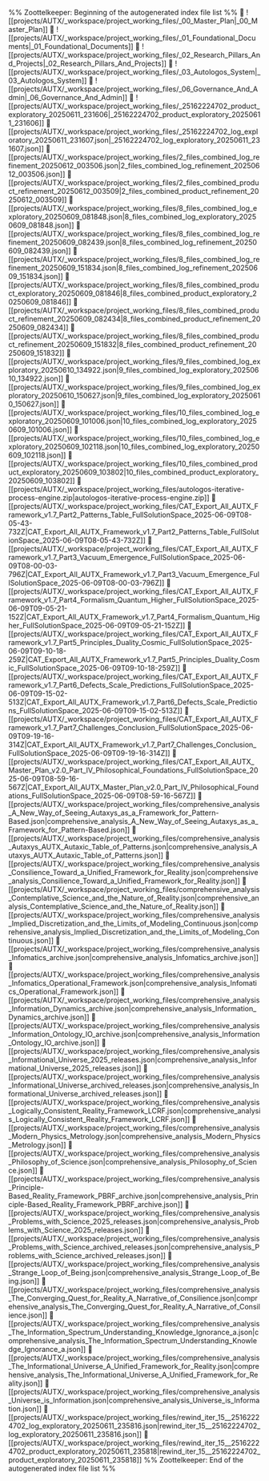 %% Zoottelkeeper: Beginning of the autogenerated index file list  %%
📄 ![[projects/AUTX/_workspace/project_working_files/_00_Master_Plan|_00_Master_Plan]]
📄 ![[projects/AUTX/_workspace/project_working_files/_01_Foundational_Documents|_01_Foundational_Documents]]
📄 ![[projects/AUTX/_workspace/project_working_files/_02_Research_Pillars_And_Projects|_02_Research_Pillars_And_Projects]]
📄 ![[projects/AUTX/_workspace/project_working_files/_03_Autologos_System|_03_Autologos_System]]
📄 ![[projects/AUTX/_workspace/project_working_files/_06_Governance_And_Admin|_06_Governance_And_Admin]]
📄 ![[projects/AUTX/_workspace/project_working_files/_25162224702_product_exploratory_20250611_231606|_25162224702_product_exploratory_20250611_231606]]
📄 [[projects/AUTX/_workspace/project_working_files/_25162224702_log_exploratory_20250611_231607.json|_25162224702_log_exploratory_20250611_231607.json]]
📄 [[projects/AUTX/_workspace/project_working_files/2_files_combined_log_refinement_20250612_003506.json|2_files_combined_log_refinement_20250612_003506.json]]
📄 [[projects/AUTX/_workspace/project_working_files/2_files_combined_product_refinement_20250612_003509|2_files_combined_product_refinement_20250612_003509]]
📄 [[projects/AUTX/_workspace/project_working_files/8_files_combined_log_exploratory_20250609_081848.json|8_files_combined_log_exploratory_20250609_081848.json]]
📄 [[projects/AUTX/_workspace/project_working_files/8_files_combined_log_refinement_20250609_082439.json|8_files_combined_log_refinement_20250609_082439.json]]
📄 [[projects/AUTX/_workspace/project_working_files/8_files_combined_log_refinement_20250609_151834.json|8_files_combined_log_refinement_20250609_151834.json]]
📄 [[projects/AUTX/_workspace/project_working_files/8_files_combined_product_exploratory_20250609_081846|8_files_combined_product_exploratory_20250609_081846]]
📄 [[projects/AUTX/_workspace/project_working_files/8_files_combined_product_refinement_20250609_082434|8_files_combined_product_refinement_20250609_082434]]
📄 [[projects/AUTX/_workspace/project_working_files/8_files_combined_product_refinement_20250609_151832|8_files_combined_product_refinement_20250609_151832]]
📄 [[projects/AUTX/_workspace/project_working_files/9_files_combined_log_exploratory_20250610_134922.json|9_files_combined_log_exploratory_20250610_134922.json]]
📄 [[projects/AUTX/_workspace/project_working_files/9_files_combined_log_exploratory_20250610_150627.json|9_files_combined_log_exploratory_20250610_150627.json]]
📄 [[projects/AUTX/_workspace/project_working_files/10_files_combined_log_exploratory_20250609_101006.json|10_files_combined_log_exploratory_20250609_101006.json]]
📄 [[projects/AUTX/_workspace/project_working_files/10_files_combined_log_exploratory_20250609_102118.json|10_files_combined_log_exploratory_20250609_102118.json]]
📄 [[projects/AUTX/_workspace/project_working_files/10_files_combined_product_exploratory_20250609_103802|10_files_combined_product_exploratory_20250609_103802]]
📄 [[projects/AUTX/_workspace/project_working_files/autologos-iterative-process-engine.zip|autologos-iterative-process-engine.zip]]
📄 [[projects/AUTX/_workspace/project_working_files/CAT_Export_All_AUTX_Framework_v1.7_Part2_Patterns_Table_FullSolutionSpace_2025-06-09T08-05-43-732Z|CAT_Export_All_AUTX_Framework_v1.7_Part2_Patterns_Table_FullSolutionSpace_2025-06-09T08-05-43-732Z]]
📄 [[projects/AUTX/_workspace/project_working_files/CAT_Export_All_AUTX_Framework_v1.7_Part3_Vacuum_Emergence_FullSolutionSpace_2025-06-09T08-00-03-796Z|CAT_Export_All_AUTX_Framework_v1.7_Part3_Vacuum_Emergence_FullSolutionSpace_2025-06-09T08-00-03-796Z]]
📄 [[projects/AUTX/_workspace/project_working_files/CAT_Export_All_AUTX_Framework_v1.7_Part4_Formalism_Quantum_Higher_FullSolutionSpace_2025-06-09T09-05-21-152Z|CAT_Export_All_AUTX_Framework_v1.7_Part4_Formalism_Quantum_Higher_FullSolutionSpace_2025-06-09T09-05-21-152Z]]
📄 [[projects/AUTX/_workspace/project_working_files/CAT_Export_All_AUTX_Framework_v1.7_Part5_Principles_Duality_Cosmic_FullSolutionSpace_2025-06-09T09-10-18-259Z|CAT_Export_All_AUTX_Framework_v1.7_Part5_Principles_Duality_Cosmic_FullSolutionSpace_2025-06-09T09-10-18-259Z]]
📄 [[projects/AUTX/_workspace/project_working_files/CAT_Export_All_AUTX_Framework_v1.7_Part6_Defects_Scale_Predictions_FullSolutionSpace_2025-06-09T09-15-02-513Z|CAT_Export_All_AUTX_Framework_v1.7_Part6_Defects_Scale_Predictions_FullSolutionSpace_2025-06-09T09-15-02-513Z]]
📄 [[projects/AUTX/_workspace/project_working_files/CAT_Export_All_AUTX_Framework_v1.7_Part7_Challenges_Conclusion_FullSolutionSpace_2025-06-09T09-19-16-314Z|CAT_Export_All_AUTX_Framework_v1.7_Part7_Challenges_Conclusion_FullSolutionSpace_2025-06-09T09-19-16-314Z]]
📄 [[projects/AUTX/_workspace/project_working_files/CAT_Export_All_AUTX_Master_Plan_v2.0_Part_IV_Philosophical_Foundations_FullSolutionSpace_2025-06-09T08-59-16-567Z|CAT_Export_All_AUTX_Master_Plan_v2.0_Part_IV_Philosophical_Foundations_FullSolutionSpace_2025-06-09T08-59-16-567Z]]
📄 [[projects/AUTX/_workspace/project_working_files/comprehensive_analysis_A_New_Way_of_Seeing_Autaxys_as_a_Framework_for_Pattern-Based.json|comprehensive_analysis_A_New_Way_of_Seeing_Autaxys_as_a_Framework_for_Pattern-Based.json]]
📄 [[projects/AUTX/_workspace/project_working_files/comprehensive_analysis_Autaxys_AUTX_Autaxic_Table_of_Patterns.json|comprehensive_analysis_Autaxys_AUTX_Autaxic_Table_of_Patterns.json]]
📄 [[projects/AUTX/_workspace/project_working_files/comprehensive_analysis_Consilience_Toward_a_Unified_Framework_for_Reality.json|comprehensive_analysis_Consilience_Toward_a_Unified_Framework_for_Reality.json]]
📄 [[projects/AUTX/_workspace/project_working_files/comprehensive_analysis_Contemplative_Science_and_the_Nature_of_Reality.json|comprehensive_analysis_Contemplative_Science_and_the_Nature_of_Reality.json]]
📄 [[projects/AUTX/_workspace/project_working_files/comprehensive_analysis_Implied_Discretization_and_the_Limits_of_Modeling_Continuous.json|comprehensive_analysis_Implied_Discretization_and_the_Limits_of_Modeling_Continuous.json]]
📄 [[projects/AUTX/_workspace/project_working_files/comprehensive_analysis_Infomatics_archive.json|comprehensive_analysis_Infomatics_archive.json]]
📄 [[projects/AUTX/_workspace/project_working_files/comprehensive_analysis_Infomatics_Operational_Framework.json|comprehensive_analysis_Infomatics_Operational_Framework.json]]
📄 [[projects/AUTX/_workspace/project_working_files/comprehensive_analysis_Information_Dynamics_archive.json|comprehensive_analysis_Information_Dynamics_archive.json]]
📄 [[projects/AUTX/_workspace/project_working_files/comprehensive_analysis_Information_Ontology_IO_archive.json|comprehensive_analysis_Information_Ontology_IO_archive.json]]
📄 [[projects/AUTX/_workspace/project_working_files/comprehensive_analysis_Informational_Universe_2025_releases.json|comprehensive_analysis_Informational_Universe_2025_releases.json]]
📄 [[projects/AUTX/_workspace/project_working_files/comprehensive_analysis_Informational_Universe_archived_releases.json|comprehensive_analysis_Informational_Universe_archived_releases.json]]
📄 [[projects/AUTX/_workspace/project_working_files/comprehensive_analysis_Logically_Consistent_Reality_Framework_LCRF.json|comprehensive_analysis_Logically_Consistent_Reality_Framework_LCRF.json]]
📄 [[projects/AUTX/_workspace/project_working_files/comprehensive_analysis_Modern_Physics_Metrology.json|comprehensive_analysis_Modern_Physics_Metrology.json]]
📄 [[projects/AUTX/_workspace/project_working_files/comprehensive_analysis_Philosophy_of_Science.json|comprehensive_analysis_Philosophy_of_Science.json]]
📄 [[projects/AUTX/_workspace/project_working_files/comprehensive_analysis_Principle-Based_Reality_Framework_PBRF_archive.json|comprehensive_analysis_Principle-Based_Reality_Framework_PBRF_archive.json]]
📄 [[projects/AUTX/_workspace/project_working_files/comprehensive_analysis_Problems_with_Science_2025_releases.json|comprehensive_analysis_Problems_with_Science_2025_releases.json]]
📄 [[projects/AUTX/_workspace/project_working_files/comprehensive_analysis_Problems_with_Science_archived_releases.json|comprehensive_analysis_Problems_with_Science_archived_releases.json]]
📄 [[projects/AUTX/_workspace/project_working_files/comprehensive_analysis_Strange_Loop_of_Being.json|comprehensive_analysis_Strange_Loop_of_Being.json]]
📄 [[projects/AUTX/_workspace/project_working_files/comprehensive_analysis_The_Converging_Quest_for_Reality_A_Narrative_of_Consilience.json|comprehensive_analysis_The_Converging_Quest_for_Reality_A_Narrative_of_Consilience.json]]
📄 [[projects/AUTX/_workspace/project_working_files/comprehensive_analysis_The_Information_Spectrum_Understanding_Knowledge_Ignorance_a.json|comprehensive_analysis_The_Information_Spectrum_Understanding_Knowledge_Ignorance_a.json]]
📄 [[projects/AUTX/_workspace/project_working_files/comprehensive_analysis_The_Informational_Universe_A_Unified_Framework_for_Reality.json|comprehensive_analysis_The_Informational_Universe_A_Unified_Framework_for_Reality.json]]
📄 [[projects/AUTX/_workspace/project_working_files/comprehensive_analysis_Universe_is_Information.json|comprehensive_analysis_Universe_is_Information.json]]
📄 [[projects/AUTX/_workspace/project_working_files/rewind_iter_15__25162224702_log_exploratory_20250611_235816.json|rewind_iter_15__25162224702_log_exploratory_20250611_235816.json]]
📄 [[projects/AUTX/_workspace/project_working_files/rewind_iter_15__25162224702_product_exploratory_20250611_235818|rewind_iter_15__25162224702_product_exploratory_20250611_235818]]
%% Zoottelkeeper: End of the autogenerated index file list  %%
